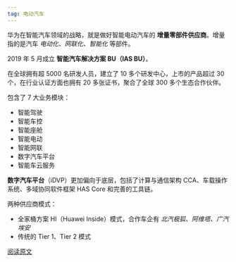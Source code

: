 ```yaml
---
tag: 电动汽车
---
```


华为在智能汽车领域的战略，就是做好智能电动汽车的 **增量零部件供应商**。增量指的是汽车 *电动化、网联化、智能化* 等部件。

2019 年 5 月成立 **智能汽车解决方案 BU（IAS BU）**。

在全球拥有超 5000 名研发人员，建立了 10 多个研发中心，上市的产品超过 30 个，在行业认证方面也拥有 20 多张证书，聚合了全球 300 多个生态合作伙伴。

包含了 7 大业务模块：

* 智能驾驶
* 智能车控
* 智能座舱
* 智能电动
* 智能网联
* 数字汽车平台
* 智能车云服务

**数字汽车平台**（iDVP）更加偏向于底层，包括了计算与通信架构 CCA、车载操作系统、多域协同软件框架 HAS Core 和完善的工具链。

两种供应商模式：

* 全家桶方案 HI（Huawei Inside）模式，合作车企有 *北汽极狐、阿维塔、广汽埃安*
* 传统的 Tier 1、Tier 2 模式

[阅读原文](https://mp.weixin.qq.com/s/aKg9wSZetJouq8astQgnxA)